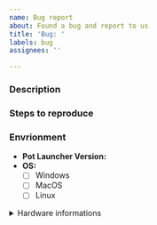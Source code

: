 ```yaml
---
name: Bug report
about: Found a bug and report to us
title: 'Bug: '
labels: bug
assignees: ''

---
```


### Description
<!-- Describe the bug and the expected behavior shortly and clearly -->


### Steps to reproduce


### Envrionment

- **Pot Launcher Version:** 
- **OS:**
  - [ ] Windows
  - [ ] MacOS
  - [ ] Linux
<!-- 
You can add a version at the end of the OS type, e.g.
- [x] Windows 10
 -->

<details>
<summary>Hardware informations</summary>
</details>
